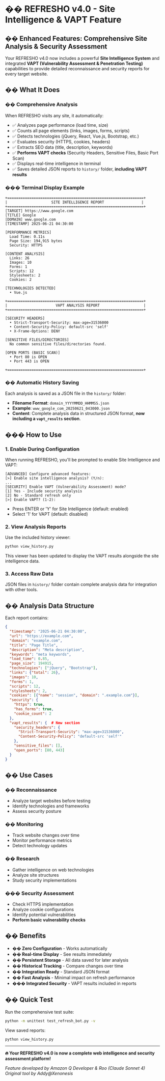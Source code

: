 # �� REFRESHO v4.0 - Site Intelligence & VAPT Feature

## �� Enhanced Features: Comprehensive Site Analysis & Security Assessment

Your REFRESHO v4.0 now includes a powerful **Site Intelligence System** and integrated **VAPT (Vulnerability Assessment & Penetration Testing)** capabilities to provide detailed reconnaissance and security reports for every target website.

## �� What It Does

### �� **Comprehensive Analysis**
When REFRESHO visits any site, it automatically:
- ✅ Analyzes page performance (load time, size)
- ✅ Counts all page elements (links, images, forms, scripts)
- ✅ Detects technologies (jQuery, React, Vue.js, Bootstrap, etc.)
- ✅ Evaluates security (HTTPS, cookies, headers)
- ✅ Extracts SEO data (title, description, keywords)
- ✅ **Performs VAPT checks** (Security Headers, Sensitive Files, Basic Port Scan)
- ✅ Displays real-time intelligence in terminal
- ✅ Saves detailed JSON reports to `history/` folder, **including VAPT results**

### ���️ **Terminal Display Example**
```
+==============================================================+
|                    SITE INTELLIGENCE REPORT                 |
+==============================================================+
[TARGET] https://www.google.com
[TITLE] Google
[DOMAIN] www.google.com
[TIMESTAMP] 2025-06-21 04:30:00

[PERFORMANCE METRICS]
  Load Time: 0.11s
  Page Size: 194,915 bytes
  Security: HTTPS

[CONTENT ANALYSIS]
  Links: 26
  Images: 10
  Forms: 1
  Scripts: 12
  Stylesheets: 2
  Cookies: 2

[TECHNOLOGIES DETECTED]
  • Vue.js

+==============================================================+
|                      VAPT ANALYSIS REPORT                    |
+==============================================================+

[SECURITY HEADERS]
  • Strict-Transport-Security: max-age=31536000
  • Content-Security-Policy: default-src 'self'
  • X-Frame-Options: DENY

[SENSITIVE FILES/DIRECTORIES]
  No common sensitive files/directories found.

[OPEN PORTS (BASIC SCAN)]
  • Port 80 is OPEN
  • Port 443 is OPEN

+==============================================================+
```

### �� **Automatic History Saving**
Each analysis is saved as a JSON file in the `history/` folder:
- **Filename Format**: `domain_YYYYMMDD_HHMMSS.json`
- **Example**: `www_google_com_20250621_043000.json`
- **Content**: Complete analysis data in structured JSON format, **now including a `vapt_results` section**.

## ���️ How to Use

### 1. **Enable During Configuration**
When running REFRESHO, you'll be prompted to enable Site Intelligence and VAPT:
```
[ADVANCED] Configure advanced features:
[>] Enable site intelligence analysis? (Y/n): 
...
[SECURITY] Enable VAPT (Vulnerability Assessment) mode?
[1] Yes - Include security analysis
[2] No - Standard refresh only
[>] Enable VAPT? (1-2): 
```
- Press ENTER or 'Y' for Site Intelligence (default: enabled)
- Select '1' for VAPT (default: disabled)

### 2. **View Analysis Reports**
Use the included history viewer:
```bash
python view_history.py
```
This viewer has been updated to display the VAPT results alongside the site intelligence data.

### 3. **Access Raw Data**
JSON files in `history/` folder contain complete analysis data for integration with other tools.

## �� Analysis Data Structure

Each report contains:
```json
{
  "timestamp": "2025-06-21 04:30:00",
  "url": "https://example.com",
  "domain": "example.com",
  "title": "Page Title",
  "description": "Meta description",
  "keywords": "meta keywords",
  "load_time": 0.85,
  "page_size": 194915,
  "technologies": ["jQuery", "Bootstrap"],
  "links": {"total": 26},
  "images": 10,
  "forms": 1,
  "scripts": 12,
  "stylesheets": 2,
  "cookies": [{"name": "session", "domain": ".example.com"}],
  "security": {
    "https": true,
    "has_forms": true,
    "cookie_count": 2
  },
  "vapt_results": {  # New section
    "security_headers": {
      "Strict-Transport-Security": "max-age=31536000",
      "Content-Security-Policy": "default-src 'self'"
    },
    "sensitive_files": [],
    "open_ports": [80, 443]
  }
}
```

## �� Use Cases

### �� **Reconnaissance**
- Analyze target websites before testing
- Identify technologies and frameworks
- Assess security posture

### �� **Monitoring**
- Track website changes over time
- Monitor performance metrics
- Detect technology updates

### �� **Research**
- Gather intelligence on web technologies
- Analyze site structures
- Study security implementations

### ���️ **Security Assessment**
- Check HTTPS implementation
- Analyze cookie configurations
- Identify potential vulnerabilities
- **Perform basic vulnerability checks**

## �� Benefits

- **�� Zero Configuration** - Works automatically
- **�� Real-time Display** - See results immediately
- **�� Persistent Storage** - All data saved for later analysis
- **�� Historical Tracking** - Compare changes over time
- **�� Integration Ready** - Standard JSON format
- **�� Fast Analysis** - Minimal impact on refresh performance
- **���️ Integrated Security** - VAPT results included in reports

## �� Quick Test

Run the comprehensive test suite:
```bash
python -m unittest test_refresh_bot.py -v
```

View saved reports:
```bash
python view_history.py
```

---

**🔥 Your REFRESHO v4.0 is now a complete web intelligence and security assessment platform!**

*Feature developed by Amazon Q Developer & Roo (Claude Sonnet 4)*
*Original tool by Addy@Xenonesis*